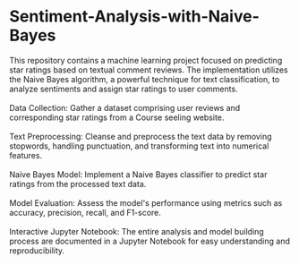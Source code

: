 # Sentiment-Analysis-with-Naive-Bayes
This repository contains a machine learning project focused on predicting star ratings based on textual comment reviews. The implementation utilizes the Naive Bayes algorithm, a powerful technique for text classification, to analyze sentiments and assign star ratings to user comments.<br>
<br>
Data Collection: Gather a dataset comprising user reviews and corresponding star ratings from a Course seeling website.<br>
<br>
Text Preprocessing: Cleanse and preprocess the text data by removing stopwords, handling punctuation, and transforming text into numerical features.<br>
<br>
Naive Bayes Model: Implement a Naive Bayes classifier to predict star ratings from the processed text data.<br>
<br>
Model Evaluation: Assess the model's performance using metrics such as accuracy, precision, recall, and F1-score.<br>
<br>
Interactive Jupyter Notebook: The entire analysis and model building process are documented in a Jupyter Notebook for easy understanding and reproducibility.<br>
